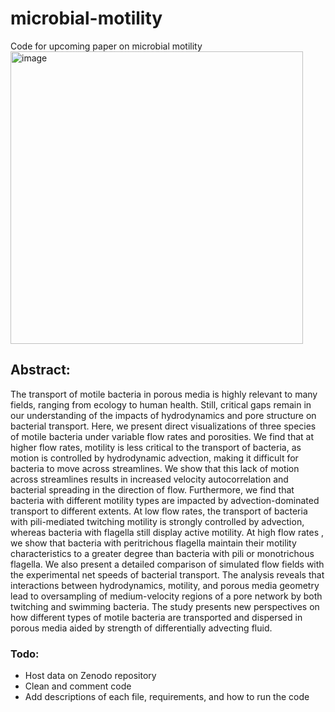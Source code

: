 # microbial-motility
Code for upcoming paper on microbial motility
<img width="468" alt="image" src="https://github.com/mberghouse/microbial-motility/assets/55556564/6344ad6f-b3f6-4277-b0ee-33bd6f00346b">

## Abstract:

The transport of motile bacteria in porous media is highly relevant to many fields, ranging from ecology to human health. Still, critical gaps remain in our understanding of the impacts of hydrodynamics and pore structure on bacterial transport. Here, we present direct visualizations of three species of motile bacteria under variable flow rates and porosities. We find that at higher flow rates, motility is less critical to the transport of bacteria, as motion is controlled by hydrodynamic advection, making it difficult for bacteria to move across streamlines. We show that this lack of motion across streamlines results in increased velocity autocorrelation and bacterial spreading in the direction of flow. Furthermore, we find that bacteria with different motility types are impacted by advection-dominated transport to different extents. At low flow rates, the transport of bacteria with pili-mediated twitching motility is strongly controlled by advection, whereas bacteria with flagella still display active motility. At high flow rates , we show that bacteria with peritrichous flagella maintain their motility characteristics to a greater degree than bacteria with pili or monotrichous flagella. We also present a detailed comparison of simulated flow fields with the experimental net speeds of bacterial transport. The analysis reveals that interactions between hydrodynamics, motility, and porous media geometry lead to oversampling of medium-velocity regions of a pore network by both twitching and swimming bacteria. The study presents new perspectives on how different types of motile bacteria are transported and dispersed in porous media aided by strength of differentially advecting fluid. 

### Todo:
- Host data on Zenodo repository
- Clean and comment code
- Add descriptions of each file, requirements, and how to run the code
